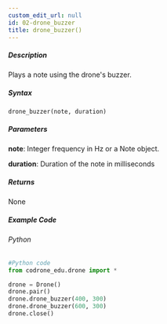 ```yaml
---
custom_edit_url: null
id: 02-drone_buzzer
title: drone_buzzer()
---
```


##### Description

Plays a note using the drone's buzzer. <br />

##### Syntax
```drone_buzzer(note, duration)```<br />


##### Parameters
**note**: Integer frequency in Hz or a Note object.<br />

**duration**: Duration of the note in milliseconds<br />


##### Returns
None

##### Example Code
###### Python
```python
#Python code
from codrone_edu.drone import *

drone = Drone()
drone.pair()
drone.drone_buzzer(400, 300)
drone.drone_buzzer(600, 300)
drone.close()
```